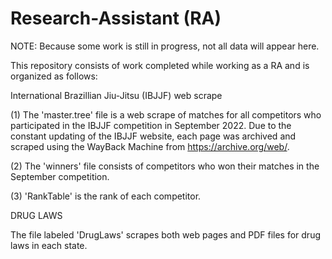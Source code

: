 # Research-Assistant (RA)
NOTE: Because some work is still in progress, not all data will appear here.

This repository consists of work completed while working as a RA and is organized as follows: 

International Brazillian Jiu-Jitsu (IBJJF) web scrape

(1) The 'master.tree' file is a web scrape of matches for all competitors who participated in the IBJJF competition in September 2022. Due to the constant updating of the IBJJF website, each page was archived and scraped using the WayBack Machine from https://archive.org/web/. 

(2) The 'winners' file consists of competitors who won their matches in the September competition.

(3) 'RankTable' is the rank of each competitor.

DRUG LAWS

The file labeled 'DrugLaws' scrapes both web pages and PDF files for drug laws in each state.

